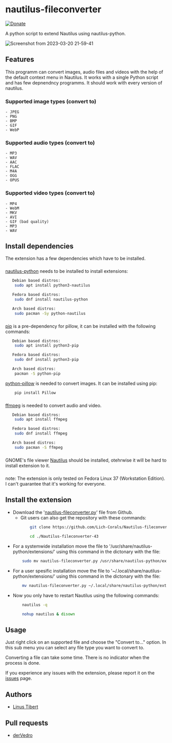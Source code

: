 
# nautilus-fileconverter
[![Donate](https://img.shields.io/badge/rate%20at-gnome%20look-%2324C3FF)](https://www.gnome-look.org/s/Gnome/p/1965601)

A python script to extend Nautilus using nautilus-python.

![Screenshot from 2023-03-20 21-59-41](https://user-images.githubusercontent.com/111392332/226464712-216ef143-6ca7-4c9d-ac15-e51e3a299550.png)

## Features
This programm can convert images, audio files and videos with the help of the default context menu in Nautilus. It works with a single Python script and has few depnendncy programms. It should work with every version of nautilus.

### Supported image types (convert to)
    - JPEG
    - PNG
    - BMP
    - GIF
    - WebP
### Supported audio types (convert to)
    - MP3
    - WAV
    - AAC
    - FLAC
    - M4A
    - OGG
    - OPUS
### Supported video types (convert to)
    - MP4
    - WebM
    - MKV
    - AVI
    - GIF (bad quality)
    - MP3
    - WAV
## Install dependencies
The extension has a few dependencies which have to be installed.
###
[nautilus-python](https://github.com/GNOME/nautilus-python) needs to be installed to install extensions:

```bash
   Debian based distros:
    sudo apt install python3-nautilus

   Fedora based distros:
    sudo dnf install nautilus-python

   Arch based distros:
    sudo pacman -Sy python-nautilus
```
###


[pip](https://pypi.org/project/pip/) is a pre-dependency for pillow, it can be installed with the following commands:

```bash
   Debian based distros:
    sudo apt install python3-pip

   Fedora based distros:
    sudo dnf install python3-pip

   Arch based distros:
    pacman -S python-pip
```

[python-pillow](https://python-pillow.org/) is needed to convert images. It can be installed using pip:
```bash
    pip install Pillow
```
###

[ffmpeg](https://ffmpeg.org/download.html#build-linux) is needed to convert audio and video.

```bash
   Debian based distros:
    sudo apt install ffmpeg

   Fedora based distros:
    sudo dnf install ffmpeg

   Arch based distros:
    sudo pacman -S ffmpeg
```
###
GNOME's file viewer [Nautilus](https://apps.gnome.org/en-GB/app/org.gnome.Nautilus/) should be installed, otehrwise it will be hard to install extension to it. 
###
note: The extension is only tested on Fedora Linux 37 (Workstation Edition). I can't guarantee that it's working for everyone.
## Install the extension
- Download the '[nautilus-fileconverter.py](https://github.com/Lich-Corals/nautilus-fileconverter/blob/main/nautilus-fileconverter.py)' file from Github.
    - Git users can also get the repository with these commands:
        ```bash
            git clone https://github.com/Lich-Corals/Nautilus-fileconverter-43
            
            cd ./Nautilus-fileconverter-43
        ```
- For a systemwide installation move the file to '/usr/share/nautilus-python/extensions/' using this command in the dictonary with the file:
    ```bash
        sudo mv nautilus-fileconverter.py /usr/share/nautilus-python/extensions/nautilus-fileconverter.py
    ```
- For a user spesific installation move the file to '~/.local/share/nautilus-python/extensions/' using this command in the dictonary with the file:
    ```bash
        mv nautilus-fileconverter.py ~/.local/share/nautilus-python/extensions/nautilus-fileconverter.py
    ```
- Now you only have to restart Nautilus using the following commands:
    ```bash
        nautilus -q 

        nohup nautilus & disown
    ```
## Usage

Just right click on an supported file and choose the "Convert to..." option. In this sub menu you can select any file type you want to convert to.

Converting a file can take some time. There is no indicator when the process is done.

If you experience any issues with the extension, please report it on the [issues](https://github.com/Lich-Corals/nautilus-fileconverter/issues) page.

## Authors

- [Linus Tibert](https://github.com/Lich-Corals)

## Pull requests

- [derVedro](https://github.com/derVedro)
